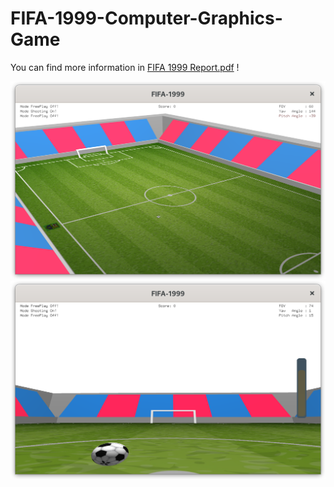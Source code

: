 # FIFA-1999-Computer-Graphics-Game
<object data="FIFA 1999 Report.pdf" type="application/pdf" width="100%" height="800px">
  <p>You can find more information in <a href="FIFA 1999 Report.pdf">FIFA 1999 Report.pdf</a> !</p>
</object>

![Bird's Eye View in FIFA 1999](./images/whole.png)
![First Eye View in FIFA 1999](./images/shoot.png)